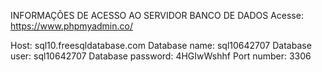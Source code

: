 INFORMAÇÕES DE ACESSO AO SERVIDOR BANCO DE DADOS
Acesse: https://www.phpmyadmin.co/

Host: sql10.freesqldatabase.com
Database name: sql10642707
Database user: sql10642707
Database password: 4HGIwWshhf
Port number: 3306

